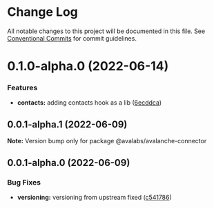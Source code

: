 # Change Log

All notable changes to this project will be documented in this file.
See [Conventional Commits](https://conventionalcommits.org) for commit guidelines.

# 0.1.0-alpha.0 (2022-06-14)

### Features

- **contacts:** adding contacts hook as a lib ([6ecddca](https://github.com/ava-labs/avalanche-dapp-sdks/commit/6ecddca30e07762e0b56e5a4eddda0e69d96d375))

## 0.0.1-alpha.1 (2022-06-09)

**Note:** Version bump only for package @avalabs/avalanche-connector

## 0.0.1-alpha.0 (2022-06-09)

### Bug Fixes

- **versioning:** versioning from upstream fixed ([c541786](https://github.com/ava-labs/avalanche-dapp-sdks/commit/c541786baeaaa13d892e4b4cf66053c1de170453))
